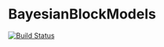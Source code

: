 # BayesianBlockModels

[![Build Status](https://github.com/aidan-cg/BayesianBlockModels.jl/actions/workflows/CI.yml/badge.svg?branch=main)](https://github.com/aidan-cg/BayesianBlockModels.jl/actions/workflows/CI.yml?query=branch%3Amain)
